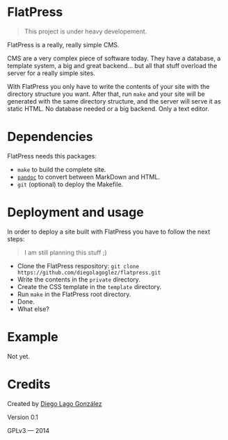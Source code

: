 # FlatPress

>
> This project is under heavy developement.
>

FlatPress is a really, really simple CMS.

CMS are a very complex piece of software today. They have a database, a template system, a big and great backend… but all that stuff overload the server for a really simple sites.

With FlatPress you only have to write the contents of your site with the directory structure you want. After that, run `make` and your site will be generated with the same directory structure, and the server will serve it as static HTML. No database needed or a big backend. Only a text editor.

# Dependencies

FlatPress needs this packages:

* `make` to build the complete site.
* [`pandoc`](http://johnmacfarlane.net/pandoc/) to convert between MarkDown and HTML.
* `git` (optional) to deploy the Makefile.

# Deployment and usage

In order to deploy a site built with FlatPress you have to follow the next steps:

> I am still planning this stuff ;)

* Clone the FlatPress respository: `git clone https://github.com/diegolagoglez/flatpress.git`
* Write the contents in the `private` directory.
* Create the CSS template in the `template` directory.
* Run `make` in the FlatPress root directory.
* Done.
* What else?

# Example

Not yet.

# Credits

Created by [Diego Lago González](mailto:diego.lago.gonzalez@gmail.com)

Version 0.1

GPLv3 — 2014
